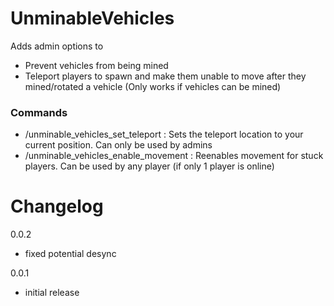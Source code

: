 # UnminableVehicles

Adds admin options to
 - Prevent vehicles from being mined
 - Teleport players to spawn and make them unable to move after they mined/rotated a vehicle (Only works if vehicles can be mined)

### Commands

 - /unminable_vehicles_set_teleport : Sets the teleport location to your current position. Can only be used by admins
 - /unminable_vehicles_enable_movement : Reenables movement for stuck players. Can be used by any player (if only 1 player is online)

# Changelog

0.0.2
 - fixed potential desync

0.0.1
 - initial release
